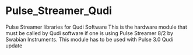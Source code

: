 # Pulse_Streamer_Qudi
Pulse Streamer libraries for Qudi Software
This is the hardware module that must be called by Qudi software if one is using Pulse Streamer 8/2 by Swabian Instruments.
This module has to be used with Pulse 3.0 Qudi update
